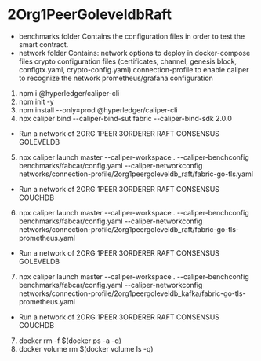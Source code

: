 # 2Org1PeerGoleveldbRaft

- benchmarks folder
  Contains the configuration files in order to test the smart contract.
- network folder
  Contains:
  network options to deploy in docker-compose files
  crypto configuration files (certificates, channel, genesis block, configtx.yaml, crypto-config.yaml)
  connection-profile to enable caliper to recognize the network
  prometheus/grafana configuration

1. npm i @hyperledger/caliper-cli
2. npm init -y
3. npm install --only=prod @hyperledger/caliper-cli
4. npx caliper bind --caliper-bind-sut fabric --caliper-bind-sdk 2.0.0

- Run a network of 2ORG 1PEER 3ORDERER RAFT CONSENSUS GOLEVELDB

5. npx caliper launch master --caliper-workspace . --caliper-benchconfig benchmarks/fabcar/config.yaml --caliper-networkconfig networks/connection-profile/2org1peergoleveldb_raft/fabric-go-tls.yaml

- Run a network of 2ORG 1PEER 3ORDERER RAFT CONSENSUS COUCHDB

6. npx caliper launch master --caliper-workspace . --caliper-benchconfig benchmarks/fabcar/config.yaml --caliper-networkconfig networks/connection-profile/2org1peergoleveldb_raft/fabric-go-tls-prometheus.yaml

- Run a network of 2ORG 1PEER 3ORDERER RAFT CONSENSUS GOLEVELDB

7. npx caliper launch master --caliper-workspace . --caliper-benchconfig benchmarks/fabcar/config.yaml --caliper-networkconfig networks/connection-profile/2org1peergoleveldb_kafka/fabric-go-tls-prometheus.yaml

- Run a network of 2ORG 1PEER 3ORDERER RAFT CONSENSUS COUCHDB

7. docker rm -f \$(docker ps -a -q)
8. docker volume rm \$(docker volume ls -q)
